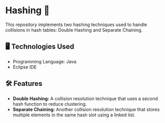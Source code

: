 # Hashing 🔑
This repository implements two hashing techniques used to handle collisions in hash tables: Double Hashing and Separate Chaining.
## 🖥️ Technologies Used
- Programming Language: Java
- Eclipse IDE
## 🛠️ Features
- **Double Hashing:** A collision resolution technique that uses a second hash function to reduce clustering.
- **Separate Chaining:** Another collision resolution technique that stores multiple elements in the same hash slot using a linked list.
